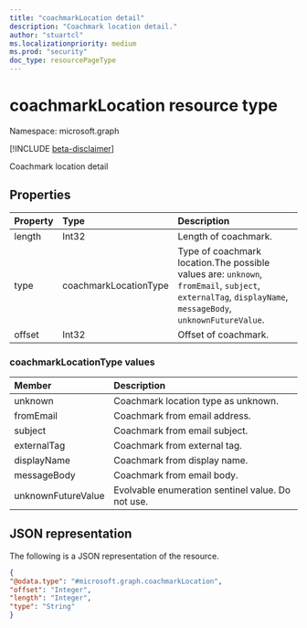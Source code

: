 ```yaml
---
title: "coachmarkLocation detail"
description: "Coachmark location detail."
author: "stuartcl"
ms.localizationpriority: medium
ms.prod: "security"
doc_type: resourcePageType
---
```


# coachmarkLocation resource type

Namespace: microsoft.graph

[!INCLUDE [beta-disclaimer](../../includes/beta-disclaimer.md)]

Coachmark location detail

## Properties
|Property|Type|Description|
|:---|:---|:---|
|length|Int32|Length of coachmark.|
|type|coachmarkLocationType|Type of coachmark location.The possible values are: `unknown`, `fromEmail`, `subject`, `externalTag`, `displayName`, `messageBody`, `unknownFutureValue`.|
|offset|Int32|Offset of coachmark.|

### coachmarkLocationType values

|Member|Description |
|:---|:---|
|unknown| Coachmark location type as unknown. |
|fromEmail| Coachmark from email address. |
|subject| Coachmark from email subject. |
|externalTag| Coachmark from external tag. |
|displayName| Coachmark from display name. |
|messageBody| Coachmark from email body. |
|unknownFutureValue| Evolvable enumeration sentinel value. Do not use. |



## JSON representation
The following is a JSON representation of the resource.
<!-- {
  "blockType": "resource",
  "@odata.type": "microsoft.graph.coachmarkLocation"
}
-->
``` json
{
"@odata.type": "#microsoft.graph.coachmarkLocation",
"offset": "Integer",
"length": "Integer",
"type": "String"  
}
```